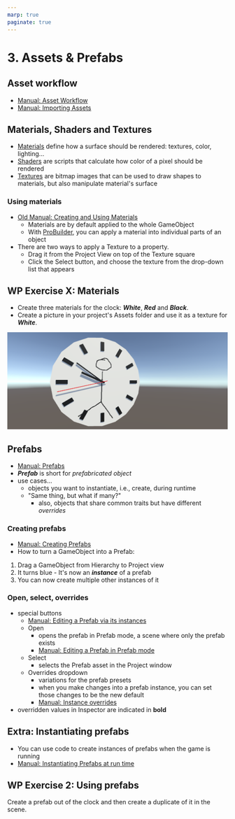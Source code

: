 ```yaml
---
marp: true
paginate: true
---
```

<!-- headingDivider: 3 -->
<!-- class: default -->
# 3. Assets & Prefabs



## Asset workflow

* [Manual: Asset Workflow](https://docs.unity3d.com/Manual/AssetWorkflow.html)
* [Manual: Importing Assets](https://docs.unity3d.com/Manual/ImportingAssets.html)
## Materials, Shaders and Textures

* [Materials](https://docs.unity3d.com/Manual/materials-introduction.html) define how a surface should be rendered: textures, color, lighting...
* [Shaders](https://docs.unity3d.com/Manual/shader-introduction.html) are scripts that calculate how color of a pixel should be rendered
* [Textures](https://docs.unity3d.com/Manual/Textures.html) are bitmap images that can be used to draw shapes to materials, but also manipulate material's surface

### Using materials

* [Old Manual: Creating and Using Materials](https://docs.unity3d.com/560/Documentation/Manual/Materials.html)
  * Materials are by default applied to the whole GameObject
  * With [ProBuilder](../unity-cookbook/3dplatforming.md#probuilder), you can apply a material into individual parts of an object
* There are two ways to apply a Texture to a property.
  * Drag it from the Project View on top of the Texture square
  * Click the Select button, and choose the texture from the drop-down list that appears
## WP Exercise X: Materials
<!-- _backgroundColor: lightgreen -->
* Create three materials for the clock: ***White***, ***Red*** and ***Black***.
* Create a picture in your project's Assets folder and use it as a texture for ***White***.

![](imgs/clock-face-materials.png)

## Prefabs

* [Manual: Prefabs](https://docs.unity3d.com/Manual/Prefabs.html)
* ***Prefab*** is short for *prefabricated object*
* use cases...
  * objects you want to instantiate, i.e., create, during runtime
  * "Same thing, but what if many?"
    * also, objects that share common traits but have different *overrides*
### Creating prefabs
* [Manual: Creating Prefabs](https://docs.unity3d.com/Manual/CreatingPrefabs.html)
* How to turn a GameObject into a Prefab:

1) Drag a GameObject from Hierarchy to Project view
2) It turns blue - It's now an ***instance*** of a prefab
3) You can now create multiple other instances of it

### Open, select, overrides

* special buttons
  * [Manual: Editing a Prefab via its instances](https://docs.unity3d.com/Manual/EditingPrefabViaInstance.html)
  * Open
    * opens the prefab in Prefab mode, a scene where only the prefab exists
    * [Manual: Editing a Prefab in Prefab mode](https://docs.unity3d.com/Manual/EditingInPrefabMode.html)
  * Select
    * selects the Prefab asset in the Project window
  * Overrides dropdown
    * variations for the prefab presets
    * when you make changes into a prefab instance, you can set those changes to be the new default
    * [Manual: Instance overrides](https://docs.unity3d.com/Manual/PrefabInstanceOverrides.html)
* overridden values in Inspector are indicated in **bold**

## Extra: Instantiating prefabs
<!-- _backgroundColor: pink -->

* You can use code to create instances of prefabs when the game is running
* [Manual: Instantiating Prefabs at run time
](https://docs.unity3d.com/Manual/InstantiatingPrefabs.html)


## WP Exercise 2: Using prefabs

Create a prefab out of the clock and then create a duplicate of it in the scene.
